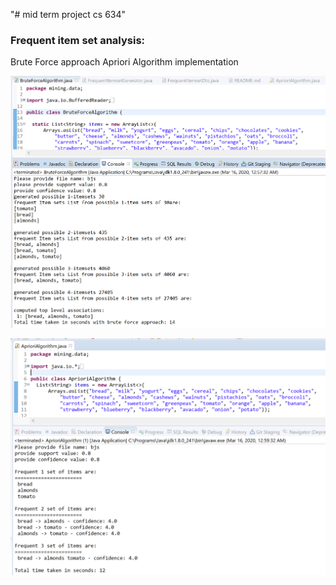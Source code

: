 "# mid term project cs 634" 

### Frequent item set analysis:
Brute Force approach
Apriori Algorithm implementation 

![Brute Force Approach Output](https://github.com/dg499/MarketBasketFindingFrequentItems/blob/master/bruteforceoutput.PNG "Brute Force Approach ")

![Apriori Algorithm Approach](https://github.com/dg499/MarketBasketFindingFrequentItems/blob/master/apriorioutput.PNG "Apriori Algorithm")
